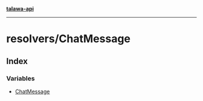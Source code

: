 [**talawa-api**](../../README.md)

***

# resolvers/ChatMessage

## Index

### Variables

- [ChatMessage](variables/ChatMessage.md)
